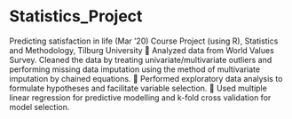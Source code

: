 # Statistics_Project
Predicting satisfaction in life (Mar ’20) Course Project (using R), Statistics and Methodology, Tilburg University 􀀀 Analyzed data from World Values Survey. Cleaned the data by treating univariate/multivariate outliers and performing missing data imputation using the method of multivariate imputation by chained equations. 􀀀 Performed exploratory data analysis to formulate hypotheses and facilitate variable selection. 􀀀 Used multiple linear regression for predictive modelling and k-fold cross validation for model selection.
